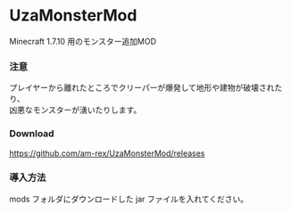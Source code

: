 # UzaMonsterMod
Minecraft 1.7.10 用のモンスター追加MOD

### 注意
プレイヤーから離れたところでクリーパーが爆発して地形や建物が破壊されたり、  
凶悪なモンスターが湧いたりします。

### Download
https://github.com/am-rex/UzaMonsterMod/releases

### 導入方法
mods フォルダにダウンロードした jar ファイルを入れてください。

